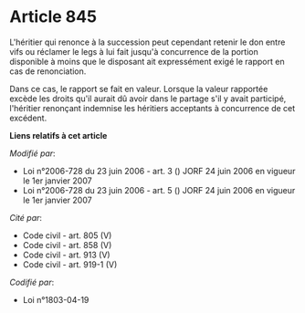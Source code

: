 # Article 845

L'héritier qui renonce à la succession peut cependant retenir le don entre vifs ou réclamer le legs à lui fait jusqu'à
concurrence de la portion disponible à moins que le disposant ait expressément exigé le rapport en cas de renonciation.

Dans ce cas, le rapport se fait en valeur. Lorsque la valeur rapportée excède les droits qu'il aurait dû avoir dans le
partage s'il y avait participé, l'héritier renonçant indemnise les héritiers acceptants à concurrence de cet excédent.

**Liens relatifs à cet article**

_Modifié par_:

  - Loi n°2006-728 du 23 juin 2006 - art. 3 () JORF 24 juin 2006 en vigueur le 1er janvier 2007
  - Loi n°2006-728 du 23 juin 2006 - art. 5 () JORF 24 juin 2006 en vigueur le 1er janvier 2007

_Cité par_:

  - Code civil - art. 805 (V)
  - Code civil - art. 858 (V)
  - Code civil - art. 913 (V)
  - Code civil - art. 919-1 (V)

_Codifié par_:

  - Loi n°1803-04-19
